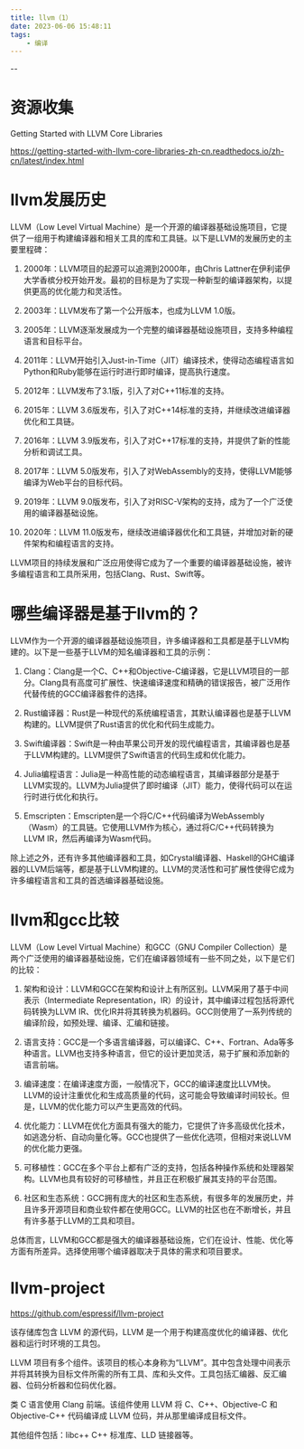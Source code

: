 ```yaml
---
title: llvm（1）
date: 2023-06-06 15:48:11
tags:
	- 编译
---
```


--

# 资源收集

Getting Started with LLVM Core Libraries

https://getting-started-with-llvm-core-libraries-zh-cn.readthedocs.io/zh-cn/latest/index.html

# llvm发展历史

LLVM（Low Level Virtual Machine）是一个开源的编译器基础设施项目，它提供了一组用于构建编译器和相关工具的库和工具链。以下是LLVM的发展历史的主要里程碑：

1. 2000年：LLVM项目的起源可以追溯到2000年，由Chris Lattner在伊利诺伊大学香槟分校开始开发。最初的目标是为了实现一种新型的编译器架构，以提供更高的优化能力和灵活性。

2. 2003年：LLVM发布了第一个公开版本，也成为LLVM 1.0版。

3. 2005年：LLVM逐渐发展成为一个完整的编译器基础设施项目，支持多种编程语言和目标平台。

4. 2011年：LLVM开始引入Just-in-Time（JIT）编译技术，使得动态编程语言如Python和Ruby能够在运行时进行即时编译，提高执行速度。

5. 2012年：LLVM发布了3.1版，引入了对C++11标准的支持。

6. 2015年：LLVM 3.6版发布，引入了对C++14标准的支持，并继续改进编译器优化和工具链。

7. 2016年：LLVM 3.9版发布，引入了对C++17标准的支持，并提供了新的性能分析和调试工具。

8. 2017年：LLVM 5.0版发布，引入了对WebAssembly的支持，使得LLVM能够编译为Web平台的目标代码。

9. 2019年：LLVM 9.0版发布，引入了对RISC-V架构的支持，成为了一个广泛使用的编译器基础设施。

10. 2020年：LLVM 11.0版发布，继续改进编译器优化和工具链，并增加对新的硬件架构和编程语言的支持。

LLVM项目的持续发展和广泛应用使得它成为了一个重要的编译器基础设施，被许多编程语言和工具所采用，包括Clang、Rust、Swift等。

# 哪些编译器是基于llvm的？

LLVM作为一个开源的编译器基础设施项目，许多编译器和工具都是基于LLVM构建的。以下是一些基于LLVM的知名编译器和工具的示例：

1. Clang：Clang是一个C、C++和Objective-C编译器，它是LLVM项目的一部分。Clang具有高度可扩展性、快速编译速度和精确的错误报告，被广泛用作代替传统的GCC编译器套件的选择。

2. Rust编译器：Rust是一种现代的系统编程语言，其默认编译器也是基于LLVM构建的。LLVM提供了Rust语言的优化和代码生成能力。

3. Swift编译器：Swift是一种由苹果公司开发的现代编程语言，其编译器也是基于LLVM构建的。LLVM提供了Swift语言的代码生成和优化能力。

4. Julia编程语言：Julia是一种高性能的动态编程语言，其编译器部分是基于LLVM实现的。LLVM为Julia提供了即时编译（JIT）能力，使得代码可以在运行时进行优化和执行。

5. Emscripten：Emscripten是一个将C/C++代码编译为WebAssembly（Wasm）的工具链。它使用LLVM作为核心，通过将C/C++代码转换为LLVM IR，然后再编译为Wasm代码。

除上述之外，还有许多其他编译器和工具，如Crystal编译器、Haskell的GHC编译器的LLVM后端等，都是基于LLVM构建的。LLVM的灵活性和可扩展性使得它成为许多编程语言和工具的首选编译器基础设施。

# llvm和gcc比较

LLVM（Low Level Virtual Machine）和GCC（GNU Compiler Collection）是两个广泛使用的编译器基础设施，它们在编译器领域有一些不同之处，以下是它们的比较：

1. 架构和设计：LLVM和GCC在架构和设计上有所区别。LLVM采用了基于中间表示（Intermediate Representation，IR）的设计，其中编译过程包括将源代码转换为LLVM IR、优化IR并将其转换为机器码。GCC则使用了一系列传统的编译阶段，如预处理、编译、汇编和链接。

2. 语言支持：GCC是一个多语言编译器，可以编译C、C++、Fortran、Ada等多种语言。LLVM也支持多种语言，但它的设计更加灵活，易于扩展和添加新的语言前端。

3. 编译速度：在编译速度方面，一般情况下，GCC的编译速度比LLVM快。LLVM的设计注重优化和生成高质量的代码，这可能会导致编译时间较长。但是，LLVM的优化能力可以产生更高效的代码。

4. 优化能力：LLVM在优化方面具有强大的能力，它提供了许多高级优化技术，如逃逸分析、自动向量化等。GCC也提供了一些优化选项，但相对来说LLVM的优化能力更强。

5. 可移植性：GCC在多个平台上都有广泛的支持，包括各种操作系统和处理器架构。LLVM也具有较好的可移植性，并且正在积极扩展其支持的平台范围。

6. 社区和生态系统：GCC拥有庞大的社区和生态系统，有很多年的发展历史，并且许多开源项目和商业软件都在使用GCC。LLVM的社区也在不断增长，并且有许多基于LLVM的工具和项目。

总体而言，LLVM和GCC都是强大的编译器基础设施，它们在设计、性能、优化等方面有所差异。选择使用哪个编译器取决于具体的需求和项目要求。

# llvm-project

https://github.com/espressif/llvm-project

该存储库包含 LLVM 的源代码，LLVM 是一个用于构建高度优化的编译器、优化器和运行时环境的工具包。

LLVM 项目有多个组件。该项目的核心本身称为“LLVM”。其中包含处理中间表示并将其转换为目标文件所需的所有工具、库和头文件。工具包括汇编器、反汇编器、位码分析器和位码优化器。

类 C 语言使用 Clang 前端。该组件使用 LLVM 将 C、C++、Objective-C 和 Objective-C++ 代码编译成 LLVM 位码，并从那里编译成目标文件。

其他组件包括：libc++ C++ 标准库、LLD 链接器等。